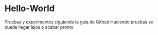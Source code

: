 # Hello-World
Pruebas y experimentos siguiendo la guía de Github
Haciendo pruebas se puede llegar lejos o acabar pronto
